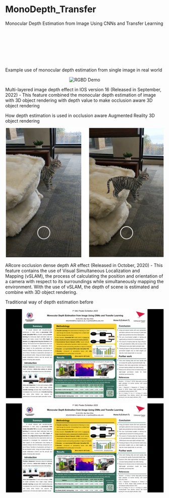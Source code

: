 # MonoDepth_Transfer
Monocular Depth Estimation from Image Using CNNs and Transfer Learning


<br><br>
<br>
<br>
<br>
<br>




Example use of monocular depth estimation from single image in real world
<p align="center">
  <img style="max-width:500px" src="https://github.com/kelvin-kkw/MonoDepth_Transfer/assets/105034699/2be71d1a-363e-4918-856e-e8b62d7b1e3a" width="" alt="RGBD Demo">
</p>
Multi-layered image depth effect in IOS version 16 (Released in September, 2022)
- This feature combined the monocular depth estimation of image with 3D object rendering with depth value to make occlusion aware 3D object rendering


How depth estimation is used in occlusion aware Augmented Reality 3D object rendering

<p align="center">
  <img style="max-width:500px" src="other_pictures/cat_occ.png" width="" alt="RGBD Demo">
</p>
ARcore occlusion dense depth AR effect (Released in October, 2020)
- This feature contains the use of Visual Simultaneous Localization and Mapping (vSLAM), the process of calculating the position and orientation of a camera with respect to its surroundings while simultaneously mapping the environment. With the use of vSLAM, the depth of scene is estimated and combine with 3D object rendering.





Traditional way of depth estimation before
<p align="center">
  <img style="max-width:500px" src="other_pictures/poster.png" width="" alt="RGBD Demo">
</p>


<p align="center">
  <img style="max-width:500px" src="other_pictures/poster.png" width="" alt="RGBD Demo">
</p>

